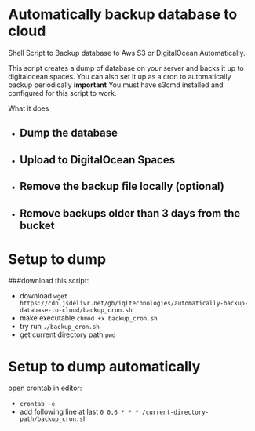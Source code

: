 # Automatically backup database to cloud
Shell Script to Backup database to Aws S3 or DigitalOcean Automatically.

This script creates a dump of database on your server and backs it up to digitalocean spaces. You can also set it up as a cron to automatically backup periodically
**important** You must have s3cmd installed and configured for this script to work. 

What it does
 - ## Dump the database
 - ## Upload to DigitalOcean Spaces
 - ## Remove the backup file locally (optional)
 - ## Remove backups older than 3 days from the bucket


# Setup to dump 

###download this script:
- download `wget https://cdn.jsdelivr.net/gh/iqltechnologies/automatically-backup-database-to-cloud/backup_cron.sh`
- make executable `chmod +x backup_cron.sh`
- try run `./backup_cron.sh`
- get current directory path `pwd`


# Setup to dump automatically

open crontab in editor: 
- `crontab -e`
- add following line at last `0 0,6 * * * /current-directory-path/backup_cron.sh`
